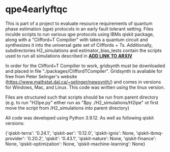 # qpe4earlyftqc
This is part of a project to evaluate resource requirements of quantum phase estimation (qpe) protocols in an early fault tolerant setting. 
Files inculde scripts to run various qpe protocols using IBMs qiskit package, along with a "Clifford+T Compilier" with takes a quantum circuit and synthesizes it into the universal gate set of Cliffords + Ts.
Additionally, subdirectories H2_simulations and estimator_bias_tests contain the scripts used to run all simulations described in [**ADD LINK TO ARXIV**](https://arxiv.org/abs/2403.00077)

In order for the Clifford+T Compilier to work, gridsynth must be downloaded and placed in file "./packages/CliffordTCompiler".
Gridsynth is avaliable for free from Peter Selinger's website (https://www.mathstat.dal.ca/~selinger/newsynth/) and comes in versions for Windows, Mac, and Linux.
This code was written using the linux version.

Files are structured such that scripts should be run from parent directory (e.g. to run "H2ipe.py" either run as "$py ./H2_simulations/H2ipe" ot first move the script from /H2_simulations into parent directory)  

All code was developed using Python 3.9.12. As well as following qiskit versions: 

{'qiskit-terra': '0.24.1', 'qiskit-aer': '0.12.0', 'qiskit-ignis': None, 'qiskit-ibmq-provider': '0.20.2', 'qiskit': '0.43.1', 'qiskit-nature': None, 'qiskit-finance': None, 'qiskit-optimization': None, 'qiskit-machine-learning': None}
